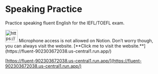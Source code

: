 # Speaking Practice

Practice speaking fluent English for the IEFL/TOEFL exam.

<aside>
<img src="https://www.notion.so/icons/new-alert_red.svg" alt="https://www.notion.so/icons/new-alert_red.svg" width="40px" /> Microphone access is not allowed on Notion. Don’t worry though, you can always visit the website. [**Click me to visit the website.**](https://fluent-902303672038.us-central1.run.app/)

</aside>

[https://fluent-902303672038.us-central1.run.app/](https://fluent-902303672038.us-central1.run.app/)